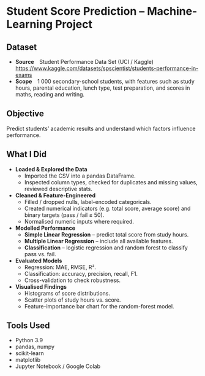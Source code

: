 # Student Score Prediction – Machine-Learning Project

## Dataset
* **Source** Student Performance Data Set (UCI / Kaggle)  
  <https://www.kaggle.com/datasets/spscientist/students-performance-in-exams>  
* **Scope** 1 000 secondary-school students, with features such as study hours, parental education, lunch type, test preparation, and scores in maths, reading and writing.

## Objective
Predict students’ academic results and understand which factors influence performance.

## What I Did
* **Loaded & Explored the Data**  
  * Imported the CSV into a pandas DataFrame.  
  * Inspected column types, checked for duplicates and missing values, reviewed descriptive stats.
* **Cleaned & Feature-Engineered**  
  * Filled / dropped nulls, label-encoded categoricals.  
  * Created numerical indicators (e.g. total score, average score) and binary targets (pass / fail ≥ 50).  
  * Normalised numeric inputs where required.
* **Modelled Performance**  
  * **Simple Linear Regression** – predict total score from study hours.  
  * **Multiple Linear Regression** – include all available features.  
  * **Classification** – logistic regression and random forest to classify pass vs. fail.
* **Evaluated Models**  
  * Regression: MAE, RMSE, R².  
  * Classification: accuracy, precision, recall, F1.  
  * Cross-validation to check robustness.
* **Visualised Findings**  
  * Histograms of score distributions.  
  * Scatter plots of study hours vs. score.  
  * Feature-importance bar chart for the random-forest model.

## Tools Used
* Python 3.9  
* pandas, numpy  
* scikit-learn  
* matplotlib  
* Jupyter Notebook / Google Colab
